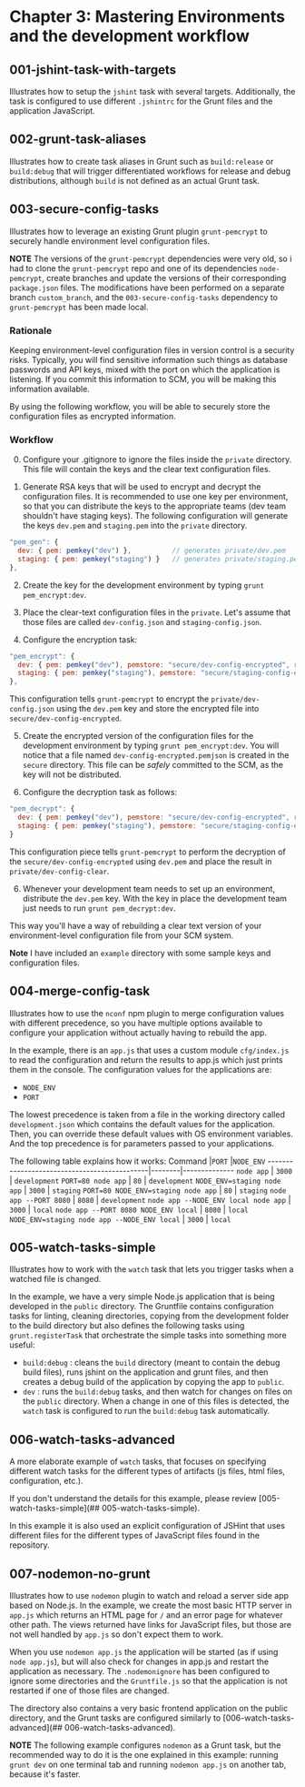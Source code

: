 Chapter 3: Mastering Environments and the development workflow
==============================================================

## 001-jshint-task-with-targets
Illustrates how to setup the `jshint` task with several targets. Additionally, the task is configured to use different `.jshintrc` for the Grunt files and the application JavaScript.

## 002-grunt-task-aliases
Illustrates how to create task aliases in Grunt such as `build:release` or `build:debug` that will trigger differentiated workflows for release and debug distributions, although `build` is not defined as an actual Grunt task.

## 003-secure-config-tasks
Illustrates how to leverage an existing Grunt plugin `grunt-pemcrypt` to securely handle environment level configuration files.

**NOTE**
The versions of the `grunt-pemcrypt` dependencies were very old, so i had to clone the `grunt-pemcrypt` repo and one of its dependencies `node-pemcrypt`, create branches and update the versions of their corresponding `package.json` files. The modifications have been performed on a separate branch `custom_branch`, and the `003-secure-config-tasks` dependency to `grunt-pemcrypt` has been made local.

### Rationale
Keeping environment-level configuration files in version control is a security risks. Typically, you will find sensitive information such things as database passwords and API keys, mixed with the port on which the application is listening. If you commit this information to SCM, you will be making this information available.

By using the following workflow, you will be able to securely store the configuration files as encrypted information.

### Workflow
0. Configure your .gitignore to ignore the files inside the `private` directory. This file will contain the keys and the clear text configuration files.

1. Generate RSA keys that will be used to encrypt and decrypt the configuration files. It is recommended to use one key per environment, so that you can distribute the keys to the appropriate teams (dev team shouldn't have staging keys).
The following configuration will generate the keys `dev.pem` and `staging.pem` into the `private` directory.
```javascript
"pem_gen": {
  dev: { pem: pemkey("dev") },          // generates private/dev.pem
  staging: { pem: pemkey("staging") }   // generates private/staging.pem
},
```
2. Create the key for the development environment by typing `grunt pem_encrypt:dev`.

3. Place the clear-text configuration files in the `private`. Let's assume that those files are called `dev-config.json` and `staging-config.json`.

4. Configure the encryption task:
```javascript
"pem_encrypt": {
  dev: { pem: pemkey("dev"), pemstore: "secure/dev-config-encrypted", rawstore: "private/dev-config" },
  staging: { pem: pemkey("staging"), pemstore: "secure/staging-config-encrypted", rawstore: "private/staging-config" }
},
```

This configuration tells `grunt-pemcrypt` to encrypt the `private/dev-config.json` using the `dev.pem` key and store the encrypted file into `secure/dev-config-encrypted`.

5. Create the encrypted version of the configuration files for the development environment by typing `grunt pem_encrypt:dev`. You will notice that a file named `dev-config-encrypted.pemjson` is created in the `secure` directory.
This file can be *safely* committed to the SCM, as the key will not be distributed.

6. Configure the decryption task as follows:
```javascript
"pem_decrypt": {
  dev: { pem: pemkey("dev"), pemstore: "secure/dev-config-encrypted", rawstore: "private/dev-config-clear" },
  staging: { pem: pemkey("staging"), pemstore: "secure/staging-config-encrypted", rawstore: "private/staging-config-clear" }
}
```
This configuration piece tells `grunt-pemcrypt` to perform the decryption of the `secure/dev-config-encrypted` using `dev.pem` and place the result in `private/dev-config-clear`.

6. Whenever your development team needs to set up an environment, distribute the `dev.pem` key. With the key in place the development team just needs to run `grunt pem_decrypt:dev`.

This way you'll have a way of rebuilding a clear text version of your environment-level configuration file from your SCM system.

**Note**
I have included an `example` directory with some sample keys and configuration files.

## 004-merge-config-task
Illustrates how to use the `nconf` npm plugin to merge configuration values with different precedence, so you have multiple options available to configure your application without actually having to rebuild the app.

In the example, there is an `app.js` that uses a custom module `cfg/index.js` to read the configuration and return the results to app.js which just prints them in the console.
The configuration values for the applications are:
+ `NODE_ENV`
+ `PORT`

The lowest precedence is taken from a file in the working directory called `development.json` which contains the default values for the application.
Then, you can override these default values with OS environment variables.
And the top precedence is for parameters passed to your applications.

The following table explains how it works:
Command                                      |`PORT`  |`NODE_ENV`
---------------------------------------------|--------|--------------
`node app`                                   | `3000` | `development`
`PORT=80 node app`                           | `80`   | `development`
`NODE_ENV=staging node app`                  | `3000` | `staging`
`PORT=80 NODE_ENV=staging node app`          | `80`   | `staging`
`node app --PORT 8080`                       | `8080` | `development`
`node app --NODE_ENV local node app`         | `3000` | `local`
`node app --PORT 8080 NODE_ENV local`        | `8080` | `local`
`NODE_ENV=staging node app --NODE_ENV local` | `3000` | `local`

## 005-watch-tasks-simple
Illustrates how to work with the `watch` task that lets you trigger tasks when a watched file is changed.

In the example, we have a very simple Node.js application that is being developed in the `public` directory. The Gruntfile contains configuration tasks for linting, cleaning directories, copying from the development folder to the build directory but also defines the following tasks using `grunt.registerTask` that orchestrate the simple tasks into something more useful:
+ `build:debug` : cleans the `build` directory (meant to contain the debug build files), runs jshint on the application and grunt files, and then creates a debug build of the application by copying the app to `public`.
+ `dev` : runs the `build:debug` tasks, and then watch for changes on files on the `public` directory. When a change in one of this files is detected, the `watch` task is configured to run the `build:debug` task automatically.

## 006-watch-tasks-advanced
A more elaborate example of `watch` tasks, that focuses on specifying different watch tasks for the different types of artifacts (js files, html files, configuration, etc.).

If you don't understand the details for this example, please review [005-watch-tasks-simple](## 005-watch-tasks-simple).

In this example it is also used an explicit configuration of JSHint that uses different files for the different types of JavaScript files found in the repository.

## 007-nodemon-no-grunt
Illustrates how to use `nodemon` plugin to watch and reload a server side app based on Node.js.
In the example, we create the most basic HTTP server in `app.js` which returns an HTML page for `/` and an error page for whatever other path. The views returned have links for JavaScript files, but those are not well handled by `app.js` so don't expect them to work.

When you use `nodemon app.js` the application will be started (as if using `node app.js`), but will also check for changes in app.js and restart the application as necessary. The `.nodemonignore` has been configured to ignore some directories and the `Gruntfile.js` so that the application is not restarted if one of those files are changed.

The directory also contains a very basic frontend application on the public directory, and the Grunt tasks are configured similarly to [006-watch-tasks-advanced](## 006-watch-tasks-advanced).

**NOTE**
The following example configures `nodemon` as a Grunt task, but the recommended way to do it is the one explained in this example: running `grunt dev` on one terminal tab and running `nodemon app.js` on another tab, because it's faster.
